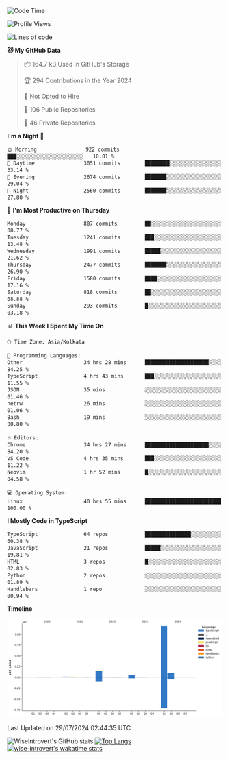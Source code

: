 <!--START_SECTION:waka-->
![Code Time](http://img.shields.io/badge/Code%20Time-1%2C985%20hrs%2032%20mins-blue)

![Profile Views](http://img.shields.io/badge/Profile%20Views-3-blue)

![Lines of code](https://img.shields.io/badge/From%20Hello%20World%20I%27ve%20Written-15.6%20million%20lines%20of%20code-blue)

**🐱 My GitHub Data** 

> 📦 164.7 kB Used in GitHub's Storage 
 > 
> 🏆 294 Contributions in the Year 2024
 > 
> 🚫 Not Opted to Hire
 > 
> 📜 106 Public Repositories 
 > 
> 🔑 46 Private Repositories 
 > 
**I'm a Night 🦉** 

```text
🌞 Morning                922 commits         ███░░░░░░░░░░░░░░░░░░░░░░   10.01 % 
🌆 Daytime                3051 commits        ████████░░░░░░░░░░░░░░░░░   33.14 % 
🌃 Evening                2674 commits        ███████░░░░░░░░░░░░░░░░░░   29.04 % 
🌙 Night                  2560 commits        ███████░░░░░░░░░░░░░░░░░░   27.80 % 
```
📅 **I'm Most Productive on Thursday** 

```text
Monday                   807 commits         ██░░░░░░░░░░░░░░░░░░░░░░░   08.77 % 
Tuesday                  1241 commits        ███░░░░░░░░░░░░░░░░░░░░░░   13.48 % 
Wednesday                1991 commits        █████░░░░░░░░░░░░░░░░░░░░   21.62 % 
Thursday                 2477 commits        ███████░░░░░░░░░░░░░░░░░░   26.90 % 
Friday                   1580 commits        ████░░░░░░░░░░░░░░░░░░░░░   17.16 % 
Saturday                 818 commits         ██░░░░░░░░░░░░░░░░░░░░░░░   08.88 % 
Sunday                   293 commits         █░░░░░░░░░░░░░░░░░░░░░░░░   03.18 % 
```


📊 **This Week I Spent My Time On** 

```text
🕑︎ Time Zone: Asia/Kolkata

💬 Programming Languages: 
Other                    34 hrs 28 mins      █████████████████████░░░░   84.25 % 
TypeScript               4 hrs 43 mins       ███░░░░░░░░░░░░░░░░░░░░░░   11.55 % 
JSON                     35 mins             ░░░░░░░░░░░░░░░░░░░░░░░░░   01.46 % 
netrw                    26 mins             ░░░░░░░░░░░░░░░░░░░░░░░░░   01.06 % 
Bash                     19 mins             ░░░░░░░░░░░░░░░░░░░░░░░░░   00.80 % 

🔥 Editors: 
Chrome                   34 hrs 27 mins      █████████████████████░░░░   84.20 % 
VS Code                  4 hrs 35 mins       ███░░░░░░░░░░░░░░░░░░░░░░   11.22 % 
Neovim                   1 hr 52 mins        █░░░░░░░░░░░░░░░░░░░░░░░░   04.58 % 

💻 Operating System: 
Linux                    40 hrs 55 mins      █████████████████████████   100.00 % 
```

**I Mostly Code in TypeScript** 

```text
TypeScript               64 repos            ███████████████░░░░░░░░░░   60.38 % 
JavaScript               21 repos            █████░░░░░░░░░░░░░░░░░░░░   19.81 % 
HTML                     3 repos             █░░░░░░░░░░░░░░░░░░░░░░░░   02.83 % 
Python                   2 repos             ░░░░░░░░░░░░░░░░░░░░░░░░░   01.89 % 
Handlebars               1 repo              ░░░░░░░░░░░░░░░░░░░░░░░░░   00.94 % 
```



**Timeline**

![Lines of Code chart](https://raw.githubusercontent.com/wise-introvert/wise-introvert/master/assets/bar_graph.png)


 Last Updated on 29/07/2024 02:44:35 UTC
<!--END_SECTION:waka-->

![WiseIntrovert's GitHub stats](https://github-readme-stats.vercel.app/api?username=wise-introvert&count_private=true&show_icons=true)
[![Top Langs](https://github-readme-stats.vercel.app/api/top-langs/?username=wise-introvert&langs_count=10)](https://github.com/anuraghazra/github-readme-stats)
[![wise-introvert's wakatime stats](https://github-readme-stats.vercel.app/api/wakatime?username=wiseintrovert)](https://github.com/anuraghazra/github-readme-stats)
